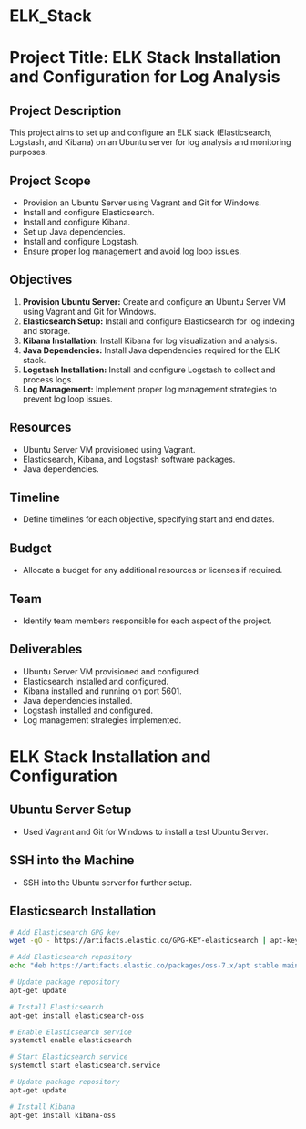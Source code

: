 # ELK_Stack
# Project Title: ELK Stack Installation and Configuration for Log Analysis

## Project Description
This project aims to set up and configure an ELK stack (Elasticsearch, Logstash, and Kibana) on an Ubuntu server for log analysis and monitoring purposes.

## Project Scope
- Provision an Ubuntu Server using Vagrant and Git for Windows.
- Install and configure Elasticsearch.
- Install and configure Kibana.
- Set up Java dependencies.
- Install and configure Logstash.
- Ensure proper log management and avoid log loop issues.

## Objectives
1. **Provision Ubuntu Server:** Create and configure an Ubuntu Server VM using Vagrant and Git for Windows.
2. **Elasticsearch Setup:** Install and configure Elasticsearch for log indexing and storage.
3. **Kibana Installation:** Install Kibana for log visualization and analysis.
4. **Java Dependencies:** Install Java dependencies required for the ELK stack.
5. **Logstash Installation:** Install and configure Logstash to collect and process logs.
6. **Log Management:** Implement proper log management strategies to prevent log loop issues.

## Resources
- Ubuntu Server VM provisioned using Vagrant.
- Elasticsearch, Kibana, and Logstash software packages.
- Java dependencies.

## Timeline
- Define timelines for each objective, specifying start and end dates.

## Budget
- Allocate a budget for any additional resources or licenses if required.

## Team
- Identify team members responsible for each aspect of the project.

## Deliverables
- Ubuntu Server VM provisioned and configured.
- Elasticsearch installed and configured.
- Kibana installed and running on port 5601.
- Java dependencies installed.
- Logstash installed and configured.
- Log management strategies implemented.

# ELK Stack Installation and Configuration

## Ubuntu Server Setup
- Used Vagrant and Git for Windows to install a test Ubuntu Server.

## SSH into the Machine
- SSH into the Ubuntu server for further setup.

## Elasticsearch Installation
```bash
# Add Elasticsearch GPG key
wget -qO - https://artifacts.elastic.co/GPG-KEY-elasticsearch | apt-key add -

# Add Elasticsearch repository
echo "deb https://artifacts.elastic.co/packages/oss-7.x/apt stable main" | sudo tee -a /etc/apt/sources.list.d/elastic-7.x.list

# Update package repository
apt-get update

# Install Elasticsearch
apt-get install elasticsearch-oss

# Enable Elasticsearch service
systemctl enable elasticsearch

# Start Elasticsearch service
systemctl start elasticsearch.service

# Update package repository
apt-get update

# Install Kibana
apt-get install kibana-oss



